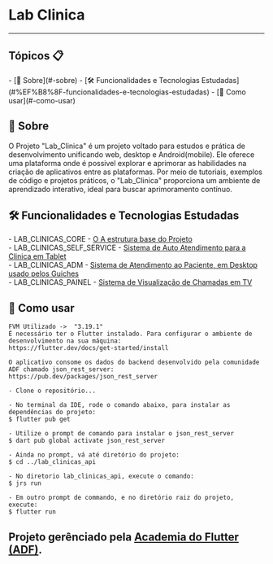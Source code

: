 <h1 >Lab Clinica</h1>

---

<h2>Tópicos 📋</h2>

   <p>
   - [📖 Sobre](#-sobre)
   - [🛠️ Funcionalidades e Tecnologias Estudadas](#%EF%B8%8F-funcionalidades-e-tecnologias-estudadas)
   - [🤔 Como usar](#-como-usar)


   </p>

   <h2>📖 Sobre</h2>
<p>
O Projeto "Lab_Clinica" é um projeto voltado para estudos e prática de desenvolvimento unificando web, desktop e Android(mobile). Ele oferece uma plataforma onde é possivel explorar e aprimorar as habilidades na criação de aplicativos entre as plataformas. 
Por meio de tutoriais, exemplos de código e projetos práticos, o "Lab_Clinica" proporciona um ambiente de aprendizado interativo, ideal para buscar aprimoramento contínuo. 

</p>


<h2>🛠️ Funcionalidades e Tecnologias Estudadas</h2>
<p>
- LAB_CLINICAS_CORE - <a href="lab_clinicas_core">O A estrutura base do Projeto</a><br/>
- LAB_CLINICAS_SELF_SERVICE - <a href="lab_clinicas_self_service">Sistema de Auto Atendimento para a Clinica em Tablet</a><br/>
- LAB_CLINICAS_ADM - <a href="lab_clinicas_adm">Sistema de Atendimento ao Paciente, em Desktop usado pelos Guiches</a><br/>
- LAB_CLINICAS_PAINEL - <a href="lab_clinicas_painel">Sistema de Visualização de Chamadas em TV</a><br/>   
</p>


<h2>🤔 Como usar</h2>

   ```
   FVM Utilizado ->  "3.19.1"
   É necessário ter o Flutter instalado. Para configurar o ambiente de desenvolvimento na sua máquina:
   https://flutter.dev/docs/get-started/install

   O aplicativo consome os dados do backend desenvolvido pela comunidade ADF chamado json_rest_server:
   https://pub.dev/packages/json_rest_server

   - Clone o repositório...

   - No terminal da IDE, rode o comando abaixo, para instalar as dependências do projeto:
   $ flutter pub get

   - Utilize o prompt de comando para instalar o json_rest_server
   $ dart pub global activate json_rest_server

   - Ainda no prompt, vá até diretório do projeto:
   $ cd ../lab_clinicas_api 

   - No diretorio lab_clinicas_api, execute o comando:
   $ jrs run

   - Em outro prompt de commando, e no diretório raiz do projeto, execute:
   $ flutter run
   ```

Projeto gerênciado pela <a href="http://academiadoflutter.com.br/"> Academia do Flutter (ADF)</a>. 
---


